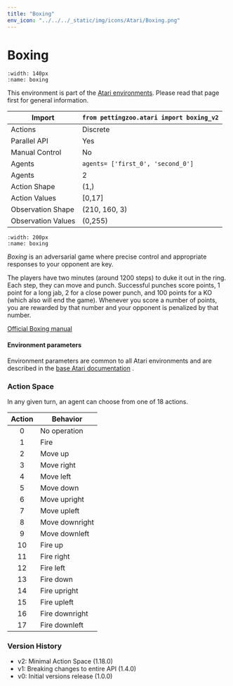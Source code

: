 ```yaml
---
title: "Boxing"
env_icon: "../../../_static/img/icons/Atari/Boxing.png"
---
```


# Boxing

```{figure} atari_boxing.gif 
:width: 140px
:name: boxing
```

This environment is part of the <a href='..'>Atari environments</a>. Please read that page first for general information.

| Import             | `from pettingzoo.atari import boxing_v2` |
|--------------------|------------------------------------------|
| Actions            | Discrete                                 |
| Parallel API       | Yes                                      |
| Manual Control     | No                                       |
| Agents             | `agents= ['first_0', 'second_0']`        |
| Agents             | 2                                        |
| Action Shape       | (1,)                                     |
| Action Values      | [0,17]                                   |
| Observation Shape  | (210, 160, 3)                            |
| Observation Values | (0,255)                                  |

```{figure} ../../_static/img/aec/atari_boxing_aec.svg
:width: 200px
:name: boxing
```

*Boxing* is an adversarial game where precise control and
appropriate responses to your opponent are key.

The players have two minutes (around 1200 steps) to duke it
out in the ring. Each step, they can move and punch.
Successful punches score points,
1 point for a long jab, 2 for a close power punch,
and 100 points for a KO (which also will end the game).
Whenever you score a number of points, you are rewarded by
that number and your opponent is penalized by that number.

[Official Boxing manual](https://atariage.com/manual_html_page.php?SoftwareLabelID=45)

#### Environment parameters

Environment parameters are common to all Atari environments and are described in the [base Atari documentation](../atari) .

### Action Space

In any given turn, an agent can choose from one of 18 actions.

| Action    | Behavior  |
|:---------:|-----------|
| 0         | No operation |
| 1         | Fire |
| 2         | Move up |
| 3         | Move right |
| 4         | Move left |
| 5         | Move down |
| 6         | Move upright |
| 7         | Move upleft |
| 8         | Move downright |
| 9         | Move downleft |
| 10        | Fire up |
| 11        | Fire right |
| 12        | Fire left |
| 13        | Fire down |
| 14        | Fire upright |
| 15        | Fire upleft |
| 16        | Fire downright |
| 17        | Fire downleft |



### Version History

* v2: Minimal Action Space (1.18.0)
* v1: Breaking changes to entire API (1.4.0)
* v0: Initial versions release (1.0.0)
</div>

